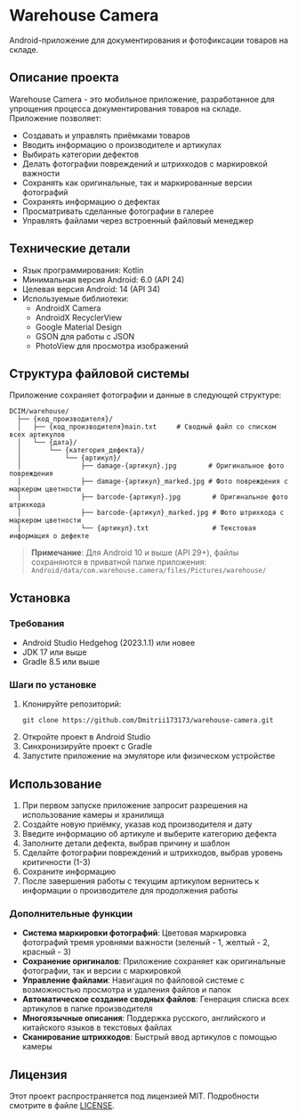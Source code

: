 # Warehouse Camera

Android-приложение для документирования и фотофиксации товаров на складе.

## Описание проекта

Warehouse Camera - это мобильное приложение, разработанное для упрощения процесса документирования товаров на складе. Приложение позволяет:

- Создавать и управлять приёмками товаров
- Вводить информацию о производителе и артикулах
- Выбирать категории дефектов
- Делать фотографии повреждений и штрихкодов с маркировкой важности
- Сохранять как оригинальные, так и маркированные версии фотографий
- Сохранять информацию о дефектах
- Просматривать сделанные фотографии в галерее
- Управлять файлами через встроенный файловый менеджер

## Технические детали

- Язык программирования: Kotlin
- Минимальная версия Android: 6.0 (API 24)
- Целевая версия Android: 14 (API 34)
- Используемые библиотеки:
  - AndroidX Camera
  - AndroidX RecyclerView
  - Google Material Design
  - GSON для работы с JSON
  - PhotoView для просмотра изображений

## Структура файловой системы

Приложение сохраняет фотографии и данные в следующей структуре:

```
DCIM/warehouse/
  ├── {код_производителя}/
  │   ├── {код_производителя}main.txt     # Сводный файл со списком всех артикулов
  │   └── {дата}/
  │       └── {категория_дефекта}/
  │           └── {артикул}/
  │               ├── damage-{артикул}.jpg        # Оригинальное фото повреждения
  │               ├── damage-{артикул}_marked.jpg # Фото повреждения с маркером цветности
  │               ├── barcode-{артикул}.jpg        # Оригинальное фото штрихкода
  │               ├── barcode-{артикул}_marked.jpg # Фото штрихкода с маркером цветности
  │               └── {артикул}.txt                # Текстовая информация о дефекте
```

> **Примечание**: Для Android 10 и выше (API 29+), файлы сохраняются в приватной папке приложения: `Android/data/com.warehouse.camera/files/Pictures/warehouse/`

## Установка

### Требования
- Android Studio Hedgehog (2023.1.1) или новее
- JDK 17 или выше
- Gradle 8.5 или выше

### Шаги по установке
1. Клонируйте репозиторий:
   ```
   git clone https://github.com/Dmitrii173173/warehouse-camera.git
   ```
2. Откройте проект в Android Studio
3. Синхронизируйте проект с Gradle
4. Запустите приложение на эмуляторе или физическом устройстве

## Использование

1. При первом запуске приложение запросит разрешения на использование камеры и хранилища
2. Создайте новую приёмку, указав код производителя и дату
3. Введите информацию об артикуле и выберите категорию дефекта
4. Заполните детали дефекта, выбрав причину и шаблон
5. Сделайте фотографии повреждений и штрихкодов, выбрав уровень критичности (1-3)
6. Сохраните информацию
7. После завершения работы с текущим артикулом вернитесь к информации о производителе для продолжения работы

### Дополнительные функции

- **Система маркировки фотографий**: Цветовая маркировка фотографий тремя уровнями важности (зеленый - 1, желтый - 2, красный - 3)
- **Сохранение оригиналов**: Приложение сохраняет как оригинальные фотографии, так и версии с маркировкой
- **Управление файлами**: Навигация по файловой системе с возможностью просмотра и удаления файлов и папок
- **Автоматическое создание сводных файлов**: Генерация списка всех артикулов в папке производителя
- **Многоязычные описания**: Поддержка русского, английского и китайского языков в текстовых файлах
- **Сканирование штрихкодов**: Быстрый ввод артикулов с помощью камеры

## Лицензия

Этот проект распространяется под лицензией MIT. Подробности смотрите в файле [LICENSE](LICENSE).